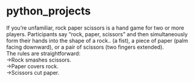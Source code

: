 # python_projects
If you’re unfamiliar, rock paper scissors is a hand game for two or more players. Participants say “rock, paper, scissors” and then simultaneously form their hands into the shape of a rock.. (a fist), a piece of paper (palm facing downward), or a pair of scissors (two fingers extended).<br> The rules are straightforward:<br>
->Rock smashes scissors. <br>
->Paper covers rock. <br>
->Scissors cut paper.<br>
